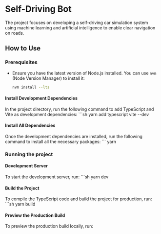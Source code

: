 # Self-Driving Bot
The project focuses on developing a self-driving car simulation system using machine learning and artificial intelligence to enable clear navigation on roads.

## How to Use

### Prerequisites
- Ensure you have the latest version of Node.js installed. You can use `nvm` (Node Version Manager) to install it:
  ```sh
  nvm install --lts

#### Install Development Dependencies
In the project directory, run the following command to add TypeScript and Vite as development dependencies:
    ```sh
    yarn add typescript vite --dev

#### Install All Dependencies
Once the development dependencies are installed, run the following command to install all the necessary packages:
    ```
    yarn

### Running the project

#### Development Server
To start the development server, run:
    ```sh
    yarn dev

#### Build the Project
To compile the TypeScript code and build the project for production, run:
    ```sh
    yarn build

#### Preview the Production Build
To preview the production build locally, run:
